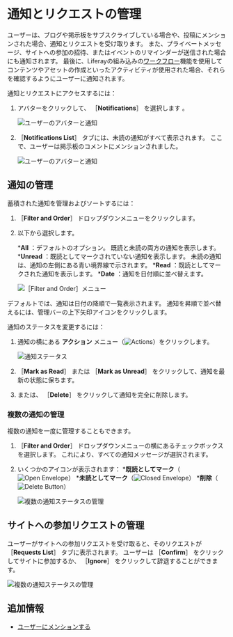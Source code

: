 # 通知とリクエストの管理

ユーザーは、ブログや掲示板をサブスクライブしている場合や、投稿にメンションされた場合、通知とリクエストを受け取ります。 また、プライベートメッセージ、サイトへの参加の招待、またはイベントのリマインダーが送信された場合にも通知されます。 最後に、Liferayの組み込みの[ワークフロー](../../../process-automation/workflow/introduction-to-workflow.md)機能を使用してコンテンツやアセットの作成といったアクティビティが使用された場合、それらを確認するようにユーザーに通知されます。

通知とリクエストにアクセスするには：

1. アバターをクリックして、 ［**Notifications**］ を選択します 。

    ![ユーザーのアバターと通知](./managing-notifications-and-requests/images/01.png)

1. ［**Notifications List**］ タブには、未読の通知がすべて表示されます。 ここで、ユーザーは掲示板のコメントにメンションされました。

    ![ユーザーのアバターと通知](./managing-notifications-and-requests/images/02.png)

<a name="managing-notifications" />

## 通知の管理

蓄積された通知を管理およびソートするには：

1. ［**Filter and Order**］ ドロップダウンメニューをクリックします。
1. 以下から選択します。

    ***All** ：デフォルトのオプション。 既読と未読の両方の通知を表示します。
    ***Unread** ：既読としてマークされていない通知を表示します。 未読の通知は、通知の左側にある青い境界線で示されます。
    ***Read** ：既読としてマークされた通知を表示します。
    ***Date** ：通知を日付順に並べ替えます。

      ![［Filter and Order］メニュー](./managing-notifications-and-requests/images/03.png)

デフォルトでは、通知は日付の降順で一覧表示されます。 通知を昇順で並べ替えるには、管理バーの上下矢印アイコンをクリックします。

通知のステータスを変更するには：

1. 通知の横にある **アクション** メニュー（![Actions](../../../images/icon-actions.png)）をクリックします。

    ![通知ステータス](./managing-notifications-and-requests/images/04.png)

1. ［**Mark as Read**］ または ［**Mark as Unread**］ をクリックして、通知を最新の状態に保ちます。
1. または、 ［**Delete**］ をクリックして通知を完全に削除します。

### 複数の通知の管理

複数の通知を一度に管理することもできます。

1. ［**Filter and Order**］ ドロップダウンメニューの横にあるチェックボックスを選択します。 これにより、すべての通知メッセージが選択されます。
1. いくつかのアイコンが表示されます：
    ***既読としてマーク**（![Open Envelope](./managing-notifications-and-requests/images/icon-envelope-open.png)）
    ***未読としてマーク**（![Closed Envelope](./managing-notifications-and-requests/images/icon-envelope-closed.png)）
    ***削除**（![Delete Button](./managing-notifications-and-requests/images/icon-delete.png)）

    ![複数の通知ステータスの管理](./managing-notifications-and-requests/images/05.png)

<a name="managing-requests-to-join-a-site" />

## サイトへの参加リクエストの管理

ユーザーがサイトへの参加リクエストを受け取ると、そのリクエストが ［**Requests List**］ タブに表示されます。 ユーザーは ［**Confirm**］ をクリックしてサイトに参加するか、 ［**Ignore**］ をクリックして辞退することができます。

![複数の通知ステータスの管理](./managing-notifications-and-requests/images/06.png)

<a name="additional-information" />

## 追加情報

* [ユーザーにメンションする](./mentioning-users.md)
